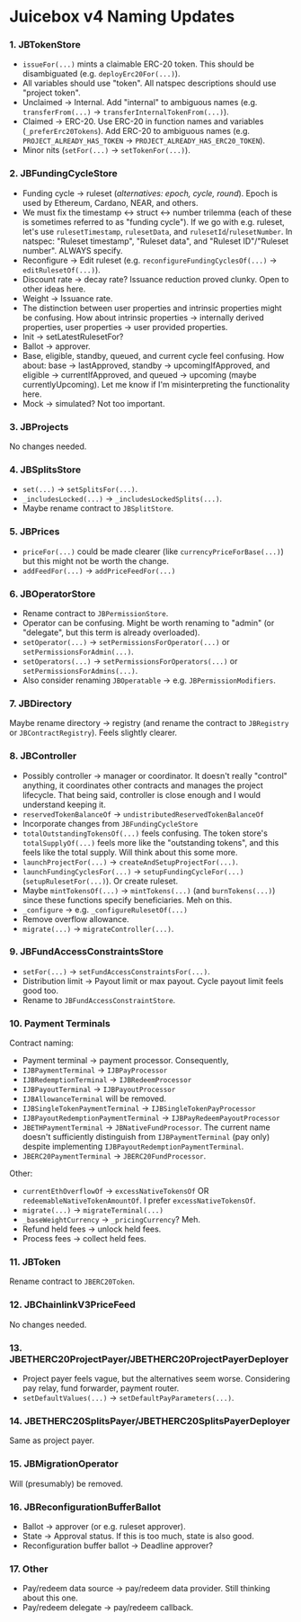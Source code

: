 # Juicebox v4 Naming Updates

### 1. JBTokenStore

- `issueFor(...)` mints a claimable ERC-20 token. This should be disambiguated (e.g. `deployErc20For(...)`).
- All variables should use "token". All natspec descriptions should use "project token".
- Unclaimed -> Internal. Add "internal" to ambiguous names (e.g. `transferFrom(...)` -> `transferInternalTokenFrom(...)`).
- Claimed -> ERC-20. Use ERC-20 in function names and variables (`_preferErc20Tokens`). Add ERC-20 to ambiguous names (e.g. `PROJECT_ALREADY_HAS_TOKEN` -> `PROJECT_ALREADY_HAS_ERC20_TOKEN`).
- Minor nits (`setFor(...)` -> `setTokenFor(...)`).

### 2. JBFundingCycleStore

- Funding cycle -> ruleset (*alternatives: epoch, cycle, round*). Epoch is used by Ethereum, Cardano, NEAR, and others.
- We must fix the timestamp <-> struct <-> number trilemma (each of these is sometimes referred to as "funding cycle"). If we go with e.g. ruleset, let's use `rulesetTimestamp`, `rulesetData`, and `rulesetId`/`rulesetNumber`. In natspec: "Ruleset timestamp", "Ruleset data", and "Ruleset ID"/"Ruleset number". ALWAYS specify.
- Reconfigure -> Edit ruleset (e.g. `reconfigureFundingCyclesOf(...)` -> `editRulesetOf(...)`).
- Discount rate -> decay rate? Issuance reduction proved clunky. Open to other ideas here.
- Weight -> Issuance rate.
- The distinction between user properties and intrinsic properties might be confusing. How about intrinsic properties -> internally derived properties, user properties -> user provided properties.
- Init -> setLatestRulesetFor?
- Ballot -> approver.
- Base, eligible, standby, queued, and current cycle feel confusing. How about: base -> lastApproved, standby -> upcomingIfApproved, and eligible -> currentIfApproved, and queued -> upcoming (maybe currentlyUpcoming). Let me know if I'm misinterpreting the functionality here.
- Mock -> simulated? Not too important.

### 3. JBProjects

No changes needed.

### 4. JBSplitsStore

- `set(...)` -> `setSplitsFor(...)`.
- `_includesLocked(...)` -> `_includesLockedSplits(...)`.
- Maybe rename contract to `JBSplitStore`.

### 5. JBPrices

- `priceFor(...)` could be made clearer (like `currencyPriceForBase(...)`) but this might not be worth the change.
- `addFeedFor(...)` -> `addPriceFeedFor(...)`

### 6. JBOperatorStore

- Rename contract to `JBPermissionStore`.
- Operator can be confusing. Might be worth renaming to "admin" (or "delegate", but this term is already overloaded).
- `setOperator(...)` -> `setPermissionsForOperator(...)` or `setPermissionsForAdmin(...)`.
- `setOperators(...)` -> `setPermissionsForOperators(...)` or `setPermissionsForAdmins(...)`.
- Also consider renaming `JBOperatable` -> e.g. `JBPermissionModifiers`.

### 7. JBDirectory

Maybe rename directory -> registry (and rename the contract to `JBRegistry` or `JBContractRegistry`). Feels slightly clearer.

### 8. JBController

- Possibly controller -> manager or coordinator. It doesn't really "control" anything, it coordinates other contracts and manages the project lifecycle. That being said, controller is close enough and I would understand keeping it.
- `reservedTokenBalanceOf` -> `undistributedReservedTokenBalanceOf`
- Incorporate changes from `JBFundingCycleStore`
- `totalOutstandingTokensOf(...)` feels confusing. The token store's `totalSupplyOf(...)` feels more like the "outstanding tokens", and this feels like the total supply. Will think about this some more.
- `launchProjectFor(...)` -> `createAndSetupProjectFor(...)`.
- `launchFundingCyclesFor(...)` -> `setupFundingCycleFor(...)` (`setupRulesetFor(...)`). Or create ruleset.
- Maybe `mintTokensOf(...)` -> `mintTokens(...)` (and `burnTokens(...)`) since these functions specify beneficiaries. Meh on this.
- `_configure` -> e.g. `_configureRulesetOf(...)`
- Remove overflow allowance.
- `migrate(...)` -> `migrateController(...)`.

### 9. JBFundAccessConstraintsStore

- `setFor(...)` -> `setFundAccessConstraintsFor(...)`.
- Distribution limit -> Payout limit or max payout. Cycle payout limit feels good too.
- Rename to `JBFundAccessConstraintStore`.

### 10. Payment Terminals

Contract naming:

- Payment terminal -> payment processor. Consequently,
- `IJBPaymentTerminal` -> `IJBPayProcessor`
- `IJBRedemptionTerminal` -> `IJBRedeemProcessor`
- `IJBPayoutTerminal` -> `IJBPayoutProcessor`
- `IJBAllowanceTerminal` will be removed.
- `IJBSingleTokenPaymentTerminal` -> `IJBSingleTokenPayProcessor`
- `IJBPayoutRedemptionPaymentTerminal` -> `IJBPayRedeemPayoutProcessor`
- `JBETHPaymentTerminal` -> `JBNativeFundProcessor`. The current name doesn't sufficiently distinguish from `IJBPaymentTerminal` (pay only) despite implementing `IJBPayoutRedemptionPaymentTerminal`.
- `JBERC20PaymentTerminal` -> `JBERC20FundProcessor`.

Other:

- `currentEthOverflowOf` -> `excessNativeTokensOf` OR `redeemableNativeTokenAmountOf`. I prefer `excessNativeTokensOf`.
- `migrate(...)` -> `migrateTerminal(...)`
- `_baseWeightCurrency` -> `_pricingCurrency`? Meh.
- Refund held fees -> unlock held fees.
- Process fees -> collect held fees.

### 11. JBToken

Rename contract to `JBERC20Token`.

### 12. JBChainlinkV3PriceFeed

No changes needed.

### 13. JBETHERC20ProjectPayer/JBETHERC20ProjectPayerDeployer

- Project payer feels vague, but the alternatives seem worse. Considering pay relay, fund forwarder, payment router.
- `setDefaultValues(...)` -> `setDefaultPayParameters(...)`.

### 14. JBETHERC20SplitsPayer/JBETHERC20SplitsPayerDeployer

Same as project payer.

### 15. JBMigrationOperator

Will (presumably) be removed.

### 16. JBReconfigurationBufferBallot

- Ballot -> approver (or e.g. ruleset approver).
- State -> Approval status. If this is too much, state is also good.
- Reconfiguration buffer ballot -> Deadline approver?

### 17. Other

- Pay/redeem data source -> pay/redeem data provider. Still thinking about this one.
- Pay/redeem delegate -> pay/redeem callback.
